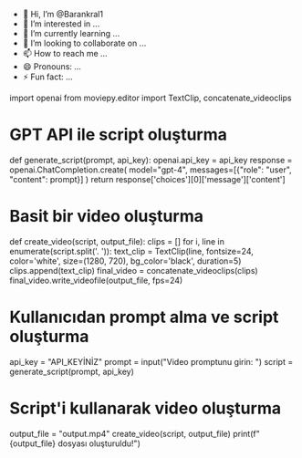 - 👋 Hi, I’m @Barankral1
- 👀 I’m interested in ...
- 🌱 I’m currently learning ...
- 💞️ I’m looking to collaborate on ...
- 📫 How to reach me ...
- 😄 Pronouns: ...
- ⚡ Fun fact: ...

<!---
Barankral1/Barankral1 is a ✨ special ✨ repository because its `README.md` (this file) appears on your GitHub profile.
You can click the Preview link to take a look at your changes.
--->
import openai
from moviepy.editor import TextClip, concatenate_videoclips

# GPT API ile script oluşturma
def generate_script(prompt, api_key):
    openai.api_key = api_key
    response = openai.ChatCompletion.create(
        model="gpt-4",
        messages=[{"role": "user", "content": prompt}]
    )
    return response['choices'][0]['message']['content']

# Basit bir video oluşturma
def create_video(script, output_file):
    clips = []
    for i, line in enumerate(script.split('. ')):
        text_clip = TextClip(line, fontsize=24, color='white', size=(1280, 720), bg_color='black', duration=5)
        clips.append(text_clip)
    final_video = concatenate_videoclips(clips)
    final_video.write_videofile(output_file, fps=24)

# Kullanıcıdan prompt alma ve script oluşturma
api_key = "API_KEYİNİZ"
prompt = input("Video promptunu girin: ")
script = generate_script(prompt, api_key)

# Script'i kullanarak video oluşturma
output_file = "output.mp4"
create_video(script, output_file)
print(f"{output_file} dosyası oluşturuldu!")
